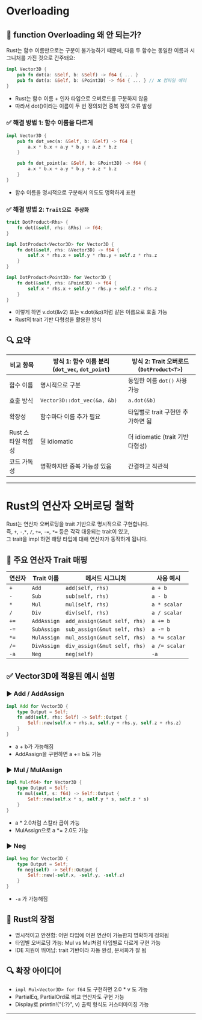 # Overloading

## 🧠 function Overloading 왜 안 되는가?
Rust는 함수 이름만으로는 구분이 불가능하기 때문에,
다음 두 함수는 동일한 이름과 시그니처를 가진 것으로 간주돼요:

```rust
impl Vector3D {
    pub fn dot(a: &Self, b: &Self) -> f64 { ... }
    pub fn dot(a: &Self, b: &Point3D) -> f64 { ... } // ❌ 컴파일 에러
}
```

- Rust는 함수 이름 + 인자 타입으로 오버로드를 구분하지 않음
- 따라서 dot()이라는 이름이 두 번 정의되면 중복 정의 오류 발생

### ✅ 해결 방법 1: 함수 이름을 다르게
```rust
impl Vector3D {
    pub fn dot_vec(a: &Self, b: &Self) -> f64 {
        a.x * b.x + a.y * b.y + a.z * b.z
    }

    pub fn dot_point(a: &Self, b: &Point3D) -> f64 {
        a.x * b.x + a.y * b.y + a.z * b.z
    }
}
```

- 함수 이름을 명시적으로 구분해서 의도도 명확하게 표현

### ✅ 해결 방법 2: `Trait으로 추상화`
```rust
trait DotProduct<Rhs> {
    fn dot(&self, rhs: &Rhs) -> f64;
}

impl DotProduct<Vector3D> for Vector3D {
    fn dot(&self, rhs: &Vector3D) -> f64 {
        self.x * rhs.x + self.y * rhs.y + self.z * rhs.z
    }
}

impl DotProduct<Point3D> for Vector3D {
    fn dot(&self, rhs: &Point3D) -> f64 {
        self.x * rhs.x + self.y * rhs.y + self.z * rhs.z
    }
}
```

- 이렇게 하면 v.dot(&v2) 또는 v.dot(&p)처럼 같은 이름으로 호출 가능
- Rust의 trait 기반 다형성을 활용한 방식

## 🔍 요약
| 비교 항목                         | 방식 1: 함수 이름 분리 (`dot_vec`, `dot_point`) | 방식 2: Trait 오버로드 (`DotProduct<T>`) |
|-------------------------------|-----------------------------------------------|-------------------------------------------|
| 함수 이름                     | 명시적으로 구분                              | 동일한 이름 `dot()` 사용 가능             |
| 호출 방식                     | `Vector3D::dot_vec(&a, &b)`                   | `a.dot(&b)`                                |
| 확장성                        | 함수마다 이름 추가 필요                      | 타입별로 trait 구현만 추가하면 됨         |
| Rust 스타일 적합성            | 덜 idiomatic                                  | 더 idiomatic (trait 기반 다형성)          |
| 코드 가독성                   | 명확하지만 중복 가능성 있음                  | 간결하고 직관적                            |


---


# Rust의 연산자 오버로딩 철학
Rust는 연산자 오버로딩을 trait 기반으로 명시적으로 구현합니다.  
즉, `+`, `-`,`*`, `/`, `+=`, `-=`, `*=` 등은 각각 대응되는 trait이 있고,  
그 trait을 impl 하면 해당 타입에 대해 연산자가 동작하게 됩니다.  

## 🔧 주요 연산자 Trait 매핑
|  연산자 | Trait 이름   | 메서드 시그니처               | 사용 예시     |
|-----------|--------------|-------------------------------|---------------|
| `+`       | `Add`        | `add(self, rhs)`              | `a + b`       |
| `-`       | `Sub`        | `sub(self, rhs)`              | `a - b`       |
| `*`       | `Mul`        | `mul(self, rhs)`              | `a * scalar`  |
| `/`       | `Div`        | `div(self, rhs)`              | `a / scalar`  |
| `+=`      | `AddAssign`  | `add_assign(&mut self, rhs)`  | `a += b`      |
| `-=`      | `SubAssign`  | `sub_assign(&mut self, rhs)`  | `a -= b`      |
| `*=`      | `MulAssign`  | `mul_assign(&mut self, rhs)`  | `a *= scalar` |
| `/=`      | `DivAssign`  | `div_assign(&mut self, rhs)`  | `a /= scalar` |
| `-a`      | `Neg`        | `neg(self)`                   | `-a`          |


## ✅ Vector3D에 적용된 예시 설명
### ▶️ Add / AddAssign
```rust
impl Add for Vector3D {
    type Output = Self;
    fn add(self, rhs: Self) -> Self::Output {
        Self::new(self.x + rhs.x, self.y + rhs.y, self.z + rhs.z)
    }
}
```

- a + b가 가능해짐
- AddAssign을 구현하면 a += b도 가능

### ▶️ Mul<f64> / MulAssign<f64>
```rust
impl Mul<f64> for Vector3D {
    type Output = Self;
    fn mul(self, s: f64) -> Self::Output {
        Self::new(self.x * s, self.y * s, self.z * s)
    }
}
```

- a * 2.0처럼 스칼라 곱이 가능
- MulAssign으로 a *= 2.0도 가능

### ▶️ Neg
```rust
impl Neg for Vector3D {
    type Output = Self;
    fn neg(self) -> Self::Output {
        Self::new(-self.x, -self.y, -self.z)
    }
}
```
- `-a` 가 가능해짐

## 🧠 Rust의 장점
- 명시적이고 안전함: 어떤 타입에 어떤 연산이 가능한지 명확하게 정의됨
- 타입별 오버로딩 가능: Mul<f64> vs Mul<Vector3D>처럼 타입별로 다르게 구현 가능
- IDE 지원이 뛰어남: trait 기반이라 자동 완성, 문서화가 잘 됨

## 🔍 확장 아이디어
- `impl Mul<Vector3D> for f64` 도 구현하면 2.0 * v 도 가능
- PartialEq, PartialOrd로 비교 연산자도 구현 가능
- Display로 println!("{:?}", v) 출력 형식도 커스터마이징 가능

---
